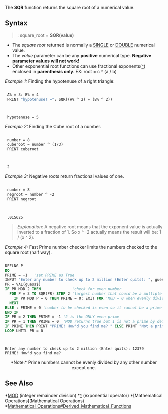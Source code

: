The **SQR** function returns the square root of a numerical value.


## Syntax

> : square_root = **SQR(**value**)**


* The *square root* returned is normally a [SINGLE](SINGLE) or [DOUBLE](DOUBLE) numerical value.
* The *value* parameter can be any **positive** numerical type. **Negative parameter values will not work!**
* Other exponential root functions can use fractional exponents([^](^)) enclosed in **parenthesis only**. EX: root <nowiki> = </nowiki> c ^ (a / b)


*Example 1:* Finding the hypotenuse of a right triangle:

```vb

 A% = 3: B% = 4
 PRINT "hypotenuse! ="; SQR((A% ^ 2) + (B% ^ 2)) 

```

```text


 hypotenuse = 5

```



*Example 2:* Finding the Cube root of a number. 

```vb

 number = 8
 cuberoot = number ^ (1/3)
 PRINT cuberoot 

```

```text


 2

```



*Example 3:* Negative roots return fractional values of one.

```vb

 number = 8
 negroot = number ^ -2
 PRINT negroot 

```

```text


 .015625

```

> *Explanation:* A negative root means that the exponent value is actually inverted to a fraction of 1. So x ^ -2 actually means the result will be: 1 / (x ^ 2).


*Example 4:* Fast Prime number checker limits the numbers checked to the square root (half way).

```vb

DEFLNG P
DO
PRIME = -1   'set PRIME as True
INPUT "Enter any number to check up to 2 million (Enter quits): ", guess$
PR = VAL(guess$)
IF PR MOD 2 THEN              'check for even number
  FOR P = 3 TO SQR(PR) STEP 2 'largest number that could be a multiple is the SQR
    IF PR MOD P = 0 THEN PRIME = 0: EXIT FOR 'MOD = 0 when evenly divisible by another
  NEXT
ELSE : PRIME = 0 'number to be checked is even so it cannot be a prime
END IF
IF PR = 2 THEN PRIME = -1 '2 is the ONLY even prime
IF PR = 1 THEN PRIME = 0  'MOD returns true but 1 is not a prime by definition
IF PRIME THEN PRINT "PRIME! How'd you find me? " ELSE PRINT "Not a prime, you lose!"
LOOP UNTIL PR = 0 

```

```text


Enter any number to check up to 2 million (Enter quits): 12379
PRIME! How'd you find me?

```

<center>*Note:* Prime numbers cannot be evenly divided by any other number except one.</center>


## See Also
 
*[MOD](MOD) (integer remainder division)
*[^](^) (exponential operator)
*[Mathematical Operations](Mathematical Operations)
*[Mathematical_Operations#Derived_Mathematical_Functions](Mathematical_Operations#Derived_Mathematical_Functions)




